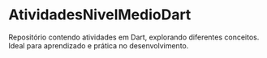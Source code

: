 # AtividadesNivelMedioDart
Repositório contendo atividades em Dart, explorando diferentes conceitos. Ideal para aprendizado e prática no desenvolvimento.
